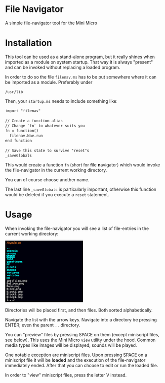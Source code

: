 # File Navigator

A simple file-navigator tool for the Mini Micro

# Installation

This tool can be used as a stand-alone program, but it really shines when imported as a module on system startup. That way it is always "present" and can be invoked  without replacing a loaded program.

In order to do so the file `filenav.ms` has to be put somewhere where it can be imported as a module. Preferably under 

```
/usr/lib
```

Then, your `startup.ms` needs to include something like:

```
import "filenav"

// Create a function alias
// Change `fn` to whatever suits you
fn = function()
  filenav.Nav.run
end function

// Save this state to survive "reset"s
_saveGlobals
```

This would create a function `fn` (short for **f**ile **n**avigator) which would invoke the file-navigator in the current working directory.

You can of course choose another name.

The last line `_saveGlobals` is particularly important, otherwise this function would be deleted if you execute a `reset` statement.

# Usage

When invoking the file-navigator you will see a list of file-entries in the current working directory:

<img alt="screenshot" src="screenshot.png" width="50%" height="50%">

Directories will be placed first, and then files. Both sorted alphabetically.

Navigate the list with the arrow keys. Navigate into a directory be pressing ENTER; even the parent `..` directory.

You can "preview" files by pressing SPACE on them (except miniscript files, see below). This uses the Mini Micro `view` utility under the hood. Common media types like images will be displayed, sounds will be played.

One notable exception are miniscript files. Upon pressing SPACE on a miniscript file it will be **loaded** and the execution of the file-navigator immediately ended. After that you can choose to edit or run the loaded file.

In order to "view" miniscript files, press the letter V instead.
